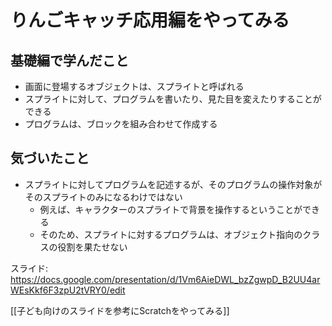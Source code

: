 
# りんごキャッチ応用編をやってみる

## 基礎編で学んだこと

- 画面に登場するオブジェクトは、スプライトと呼ばれる
- スプライトに対して、プログラムを書いたり、見た目を変えたりすることができる
- プログラムは、ブロックを組み合わせて作成する

## 気づいたこと

- スプライトに対してプログラムを記述するが、そのプログラムの操作対象がそのスプライトのみになるわけではない
  - 例えば、キャラクターのスプライトで背景を操作するということができる
  - そのため、スプライトに対するプログラムは、オブジェクト指向のクラスの役割を果たせない

スライド: https://docs.google.com/presentation/d/1Vm6AieDWL_bzZgwpD_B2UU4arWEsKkf6F3zpU2tVRY0/edit

[[子ども向けのスライドを参考にScratchをやってみる]]